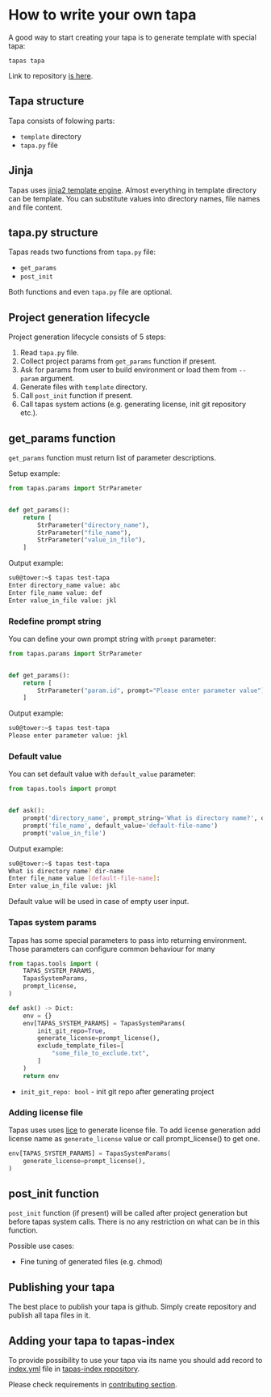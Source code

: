 # How to write your own tapa

A good way to start creating your tapa is to generate template with special tapa:

```
tapas tapa
```

Link to repository [is here](https://github.com/tapas-scaffold-tool/tapa-tapa).


## Tapa structure

Tapa consists of folowing parts:

- `template` directory
- `tapa.py` file

## Jinja

Tapas uses [jinja2 template engine](http://jinja.pocoo.org/).
Almost everything in template directory can be template.
You can substitute values into directory names, file names and file content.

## tapa.py structure

Tapas reads two functions from `tapa.py` file:
- `get_params`
- `post_init`

Both functions and even `tapa.py` file are optional.

## Project generation lifecycle

Project generation lifecycle consists of 5 steps:

1. Read `tapa.py` file.
2. Collect project params from `get_params` function if present.
3. Ask for params from user to build environment or load them from `--param` argument.
4. Generate files with `template` directory.
5. Call `post_init` function if present.
6. Call tapas system actions (e.g. generating license, init git repository etc.).

## get_params function

`get_params` function must return list of parameter descriptions. 

Setup example:


```python
from tapas.params import StrParameter


def get_params():
    return [
        StrParameter("directory_name"),
        StrParameter("file_name"),
        StrParameter("value_in_file"),
    ]
``` 
 
Output example:
 
```sh
su0@tower:~$ tapas test-tapa
Enter directory_name value: abc
Enter file_name value: def
Enter value_in_file value: jkl
```


### Redefine prompt string

You can define your own prompt string with `prompt` parameter:

```python
from tapas.params import StrParameter


def get_params():
    return [
        StrParameter("param.id", prompt="Please enter parameter value"),
    ]
```

Output example:

```sh
su0@tower:~$ tapas test-tapa
Please enter parameter value: jkl
```


### Default value

You can set default value with `default_value` parameter:

```python
from tapas.tools import prompt


def ask():
    prompt('directory_name', prompt_string='What is directory name?', default_value='some-default-value')
    prompt('file_name', default_value='default-file-name')
    prompt('value_in_file')
```

Output example:

```sh
su0@tower:~$ tapas test-tapa
What is directory name? dir-name
Enter file_name value [default-file-name]: 
Enter value_in_file value: jkl
```

Default value will be used in case of empty user input.


### Tapas system params

Tapas has some special parameters to pass into returning environment.
Those parameters can configure common behaviour for many 

```python
from tapas.tools import (
    TAPAS_SYSTEM_PARAMS, 
    TapasSystemParams,
    prompt_license,
)

def ask() -> Dict:
    env = {}
    env[TAPAS_SYSTEM_PARAMS] = TapasSystemParams(
        init_git_repo=True,
        generate_license=prompt_license(),
        exclude_template_files=[
            "some_file_to_exclude.txt",
        ]
    )
    return env
```

- `init_git_repo: bool` - init git repo after generating project


### Adding license file

Tapas uses uses [lice](https://github.com/licenses/lice) to generate license file.
To add license generation add license name as `generate_license` value or call prompt_license() to get one.

```python
env[TAPAS_SYSTEM_PARAMS] = TapasSystemParams(
    generate_license=prompt_license(),
)
```

## post_init function

`post_init` function (if present) will be called after project generation but before tapas system calls.
There is no any restriction on what can be in this function.

Possible use cases:

- Fine tuning of generated files (e.g. chmod)

## Publishing your tapa

The best place to publish your tapa is github.
Simply create repository and publish all tapa files in it.


## Adding your tapa to tapas-index

To provide possibility to use your tapa via its name you should add record to 
[index.yml](https://github.com/tapas-scaffold-tool/tapas-index/blob/master/index.yml) file
in [tapas-index repository](https://github.com/tapas-scaffold-tool/tapas-index).

Please check requirements in [contributing section](https://github.com/tapas-scaffold-tool/tapas-index/blob/master/contributing.md).
